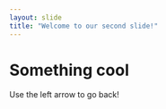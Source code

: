 ```yaml
---
layout: slide
title: "Welcome to our second slide!"
---
```

# Something cool
Use the left arrow to go back!
